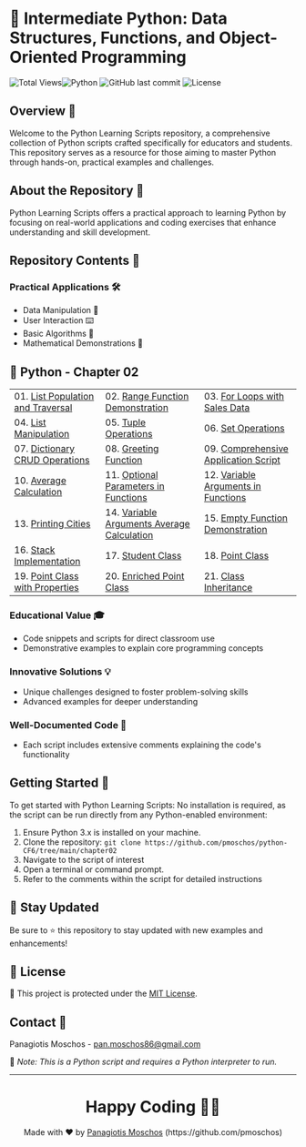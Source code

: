 # 🐍 Intermediate Python: Data Structures, Functions, and Object-Oriented Programming

![Total Views](https://views.whatilearened.today/views/github/pmoschos/python-CF6.svg)![Python](https://img.shields.io/badge/language-Python-blue.svg) ![GitHub last commit](https://img.shields.io/github/last-commit/pmoschos/python-CF6) ![License](https://img.shields.io/badge/license-MIT-green.svg)

## Overview 🌟
Welcome to the Python Learning Scripts repository, a comprehensive collection of Python scripts crafted specifically for educators and students. This repository serves as a resource for those aiming to master Python through hands-on, practical examples and challenges.

## About the Repository 📖
Python Learning Scripts offers a practical approach to learning Python by focusing on real-world applications and coding exercises that enhance understanding and skill development.

## Repository Contents 📂
### Practical Applications 🛠️
- Data Manipulation 🔢
- User Interaction ⌨️
- Basic Algorithms 🔄
- Mathematical Demonstrations 📏

## 🐍 Python - Chapter 02

<table>
  <tr>
    <td>01. <a href="" title="Demonstrates how to create and traverse lists in Python, an essential skill for managing collections of data.">List Population and Traversal</a></td>
    <td>02. <a href="" title="Shows how to use the range() function for generating sequences of numbers, a fundamental tool in loop control structures.">Range Function Demonstration</a></td>
    <td>03. <a href="" title="Illustrates the use of for-loops for iterating over sequences, including examples with sales data.">For Loops with Sales Data</a></td>
  </tr>
  <tr>
    <td>04. <a href="" title="Covers various list operations such as adding, removing, and modifying elements, crucial for effective data handling.">List Manipulation</a></td>
    <td>05. <a href="" title="Introduces tuple operations and explains their immutability, useful for understanding data structures that should not change.">Tuple Operations</a></td>
    <td>06. <a href="" title="Focuses on set operations, highlighting the uniqueness of elements and common use cases such as membership testing.">Set Operations</a></td>
  </tr>
  <tr>
    <td>07. <a href="" title="Explores CRUD (Create, Read, Update, Delete) operations on dictionaries, a key-value store crucial for efficient data retrieval.">Dictionary CRUD Operations</a></td>
    <td>08. <a href="" title="Demonstrates how to define and use functions in Python, using a greeting example to illustrate basic function concepts.">Greeting Function</a></td>
    <td>09. <a href="" title="A comprehensive example combining multiple concepts into a single application script.">Comprehensive Application Script</a></td>
  </tr>
  <tr>
    <td>10. <a href="" title="Calculates averages from a list of numbers, demonstrating statistical operations in Python.">Average Calculation</a></td>
    <td>11. <a href="" title="Introduces optional parameters in function definitions, enhancing flexibility and usability of functions.">Optional Parameters in Functions</a></td>
    <td>12. <a href="" title="Explains the use of *args and **kwargs in functions to handle variable numbers of arguments.">Variable Arguments in Functions</a></td>
  </tr>
  <tr>
    <td>13. <a href="" title="Prints a list of cities using loops and conditionals, demonstrating control flow and output formatting.">Printing Cities</a></td>
    <td>14. <a href="" title="Uses variable arguments to calculate the average, showcasing flexibility in function definitions.">Variable Arguments Average Calculation</a></td>
    <td>15. <a href="" title="A simple demonstration of an empty function to illustrate function structure and placeholder use.">Empty Function Demonstration</a></td>
  </tr>
  <tr>
    <td>16. <a href="" title="Implements a basic stack data structure using a list, demonstrating LIFO (Last In, First Out) principles.">Stack Implementation</a></td>
    <td>17. <a href="" title="Introduces object-oriented programming by defining a Student class, encapsulating attributes and methods.">Student Class</a></td>
    <td>18. <a href="" title="Defines a Point class to represent coordinates in a 2D space, illustrating basic class creation and usage.">Point Class</a></td>
  </tr>
  <tr>
    <td>19. <a href="" title="Enhances the Point class with properties to manage attribute access, showing advanced class features.">Point Class with Properties</a></td>
    <td>20. <a href="" title="Further enriches the Point class with additional methods and attributes, providing a comprehensive example of class development.">Enriched Point Class</a></td>
    <td>21. <a href="" title="Demonstrates inheritance in Python by creating a subclass that extends the functionality of a base class.">Class Inheritance</a></td>
  </tr>
</table>

### Educational Value 🎓
- Code snippets and scripts for direct classroom use
- Demonstrative examples to explain core programming concepts

### Innovative Solutions 💡
- Unique challenges designed to foster problem-solving skills
- Advanced examples for deeper understanding

### Well-Documented Code 📄
- Each script includes extensive comments explaining the code's functionality

## Getting Started 🚀
To get started with Python Learning Scripts:
No installation is required, as the script can be run directly from any Python-enabled environment:
1. Ensure Python 3.x is installed on your machine.
2. Clone the repository: `git clone https://github.com/pmoschos/python-CF6/tree/main/chapter02`
3. Navigate to the script of interest
4. Open a terminal or command prompt.
5. Refer to the comments within the script for detailed instructions

## 📢 Stay Updated

Be sure to ⭐ this repository to stay updated with new examples and enhancements!

## 📄 License
🔐 This project is protected under the [MIT License](https://mit-license.org/).


## Contact 📧
Panagiotis Moschos - pan.moschos86@gmail.com

🔗 *Note: This is a Python script and requires a Python interpreter to run.*

---
<h1 align=center>Happy Coding 👨‍💻 </h1>

<p align="center">
  Made with ❤️ by 
  <a href="https://www.linkedin.com/in/panagiotis-moschos" target="_blank">
  Panagiotis Moschos</a> (https://github.com/pmoschos)
</p>
